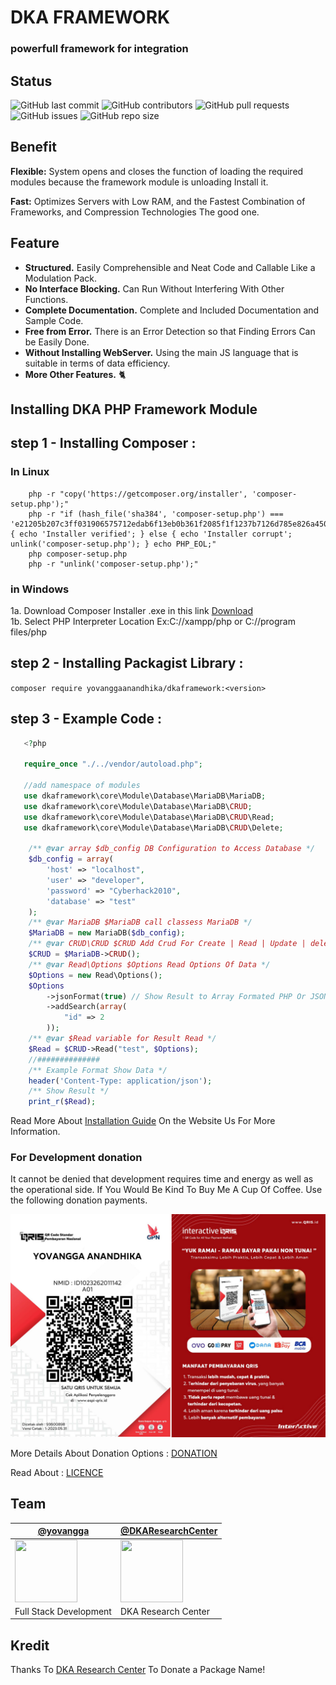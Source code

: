 # DKA FRAMEWORK
### powerfull framework for integration

## Status

![GitHub last commit](https://img.shields.io/github/last-commit/DKAResearchCenter/DKAPHPFramework)
![GitHub contributors](https://img.shields.io/github/contributors/DKAResearchCenter/DKAPHPFramework)
![GitHub pull requests](https://img.shields.io/github/issues-pr/DKAResearchCenter/DKAPHPFramework)
![GitHub issues](https://img.shields.io/github/issues/DKAResearchCenter/DKAPHPFramework)
![GitHub repo size](https://img.shields.io/github/repo-size/DKAResearchCenter/DKAPHPFramework)


## Benefit

**Flexible:** System opens and closes the function of loading the required modules because the framework module is
unloading Install it.

**Fast:** Optimizes Servers with Low RAM, and the Fastest Combination of Frameworks, and Compression Technologies The
good one.

## Feature

* **Structured.** Easily Comprehensible and Neat Code and Callable Like a Modulation Pack.
* **No Interface Blocking.** Can Run Without Interfering With Other Functions.
* **Complete Documentation.** Complete and Included Documentation and Sample Code.
* **Free from Error.** There is an Error Detection so that Finding Errors Can be Easily Done.
* **Without Installing WebServer.** Using the main JS language that is suitable in terms of data efficiency.
* **More Other Features.** 🐈

## Installing DKA PHP Framework Module

## step 1 - Installing Composer : 

### In Linux
```shell
    php -r "copy('https://getcomposer.org/installer', 'composer-setup.php');"
    php -r "if (hash_file('sha384', 'composer-setup.php') === 'e21205b207c3ff031906575712edab6f13eb0b361f2085f1f1237b7126d785e826a450292b6cfd1d64d92e6563bbde02') { echo 'Installer verified'; } else { echo 'Installer corrupt'; unlink('composer-setup.php'); } echo PHP_EOL;"
    php composer-setup.php
    php -r "unlink('composer-setup.php');"
```
### in Windows

1a. Download Composer Installer .exe in this link
[Download](https://getcomposer.org/Composer-Setup.exe)<br/>
1b. Select PHP Interpreter Location Ex:C://xampp/php or C://program files/php


## step 2 - Installing Packagist Library :

``` composer require yovanggaanandhika/dkaframework:<version> ```

## step 3 - Example Code : 

```php
   <?php
   
   require_once "./../vendor/autoload.php";

   //add namespace of modules
   use dkaframework\core\Module\Database\MariaDB\MariaDB;
   use dkaframework\core\Module\Database\MariaDB\CRUD;
   use dkaframework\core\Module\Database\MariaDB\CRUD\Read;
   use dkaframework\core\Module\Database\MariaDB\CRUD\Delete;

    /** @var array $db_config DB Configuration to Access Database */
    $db_config = array(
        'host' => "localhost",
        'user' => "developer",
        'password' => "Cyberhack2010",
        'database' => "test"
    );
    /** @var MariaDB $MariaDB call classess MariaDB */
    $MariaDB = new MariaDB($db_config);
    /** @var CRUD\CRUD $CRUD Add Crud For Create | Read | Update | delete */
    $CRUD = $MariaDB->CRUD();
    /** @var Read\Options $Options Read Options Of Data */
    $Options = new Read\Options();
    $Options
        ->jsonFormat(true) // Show Result to Array Formated PHP Or JSON String
        ->addSearch(array(
            "id" => 2
        ));
    /** @var $Read variable for Result Read */
    $Read = $CRUD->Read("test", $Options);
    //##############
    /** Example Format Show Data */
    header('Content-Type: application/json');
    /** Show Result */
    print_r($Read);
```

Read More About [Installation Guide](https://github.com/YovanggaAnandhika/Server/blob/v3/INSTALL.md) On the Website
Us For More Information.



### For Development donation
It cannot be denied that development requires time and energy as well as the operational side. If You Would Be Kind To Buy Me A Cup Of Coffee. Use the following donation payments.

![alt text](https://github.com/YovanggaAnandhika/DKAFramework-Typescript/blob/production/docs/assets/images/qris-yovangga.jpg?raw=true)

More Details About Donation Options :
[DONATION](https://github.com/DKAResearchCenter/DKAPHPFramework/blob/master/README.md)

Read About : </b>[LICENCE](https://github.com/DKAResearchCenter/DKAPHPFramework/blob/master/README.md)

## Team

| [@yovangga](https://github.com/yovanggaanandhika)                                                                       | [@DKAResearchCenter](https://github.com/DKAResearchCenter)                                                    |
|-------------------------------------------------------------------------------------------------------------------------|---------------------------------------------------------------------------------------------------------------|
| <img align="center" src="https://avatars.githubusercontent.com/yovanggaanandhika?s=100&v=1" width="100" height="100" /> | <img align="center" src="https://avatars.githubusercontent.com/DKAResearchCenter?s" width="100" height="100"> |
| Full Stack Development                                                                                                  | DKA Research Center                                                                                           |

## Kredit

Thanks To [DKA Research Center](https://github.com/YovanggaAnandhika) To Donate a Package Name!
